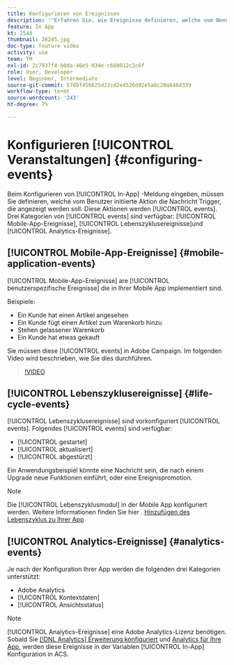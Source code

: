 ```yaml
---
title: Konfigurieren von Ereignissen
description: '"Erfahren Sie, wie Ereignisse definieren, welche vom Benutzer initiierte Aktion eine In-App-Nachricht Trigger, die angezeigt werden soll. "'
feature: In App
kt: 2548
thumbnail: 26245.jpg
doc-type: feature video
activity: use
team: TM
exl-id: 2c7937f4-b0da-46e5-934e-c660012c2c6f
role: User, Developer
level: Beginner, Intermediate
source-git-commit: 57dbf456625d22cd2e4526d92e5a8c20a048d339
workflow-type: tm+mt
source-wordcount: '243'
ht-degree: 7%

---
```


# Konfigurieren [!UICONTROL Veranstaltungen] {#configuring-events}

Beim Konfigurieren von [!UICONTROL In-App] -Meldung eingeben, müssen Sie definieren, welche vom Benutzer initiierte Aktion die Nachricht Trigger, die angezeigt werden soll. Diese Aktionen werden [!UICONTROL events]. Drei Kategorien von [!UICONTROL events] sind verfügbar: [!UICONTROL Mobile-App-Ereignisse], [!UICONTROL Lebenszyklusereignisse]und [!UICONTROL Analytics-Ereignisse].

## [!UICONTROL Mobile-App-Ereignisse] {#mobile-application-events}

[!UICONTROL Mobile-App-Ereignisse] are [!UICONTROL benutzerspezifische Ereignisse] die in Ihrer Mobile App implementiert sind.

Beispiele:

* Ein Kunde hat einen Artikel angesehen
* Ein Kunde fügt einen Artikel zum Warenkorb hinzu
* Stehen gelassener Warenkorb
* Ein Kunde hat etwas gekauft

Sie müssen diese [!UICONTROL events] in Adobe Campaign. Im folgenden Video wird beschrieben, wie Sie dies durchführen.

>[!VIDEO](https://video.tv.adobe.com/v/26245?quality=12)

## [!UICONTROL Lebenszyklusereignisse] {#life-cycle-events}

[!UICONTROL Lebenszyklusereignisse] sind vorkonfiguriert [!UICONTROL events]. Folgendes [!UICONTROL events] sind verfügbar:

* [!UICONTROL gestartet]
* [!UICONTROL aktualisiert]
* [!UICONTROL abgestürzt]

Ein Anwendungsbeispiel könnte eine Nachricht sein, die nach einem Upgrade neue Funktionen einführt, oder eine Ereignispromotion.

>[!NOTE]
>
>Die [!UICONTROL Lebenszyklusmodul] in der Mobile App konfiguriert werden. Weitere Informationen finden Sie hier . [Hinzufügen des Lebenszyklus zu Ihrer App](https://aep-sdks.gitbook.io/docs/using-mobile-extensions/mobile-core/lifecycle)

## [!UICONTROL Analytics-Ereignisse] {#analytics-events}

Je nach der Konfiguration Ihrer App werden die folgenden drei Kategorien unterstützt:

* Adobe Analytics
* [!UICONTROL Kontextdaten]
* [!UICONTROL Ansichtsstatus]

>[!NOTE]
>
>[!UICONTROL Analytics-Ereignisse] eine Adobe Analytics-Lizenz benötigen. Sobald Sie [[!DNL Analytics] Erweiterung konfiguriert](https://aep-sdks.gitbook.io/docs/using-mobile-extensions/adobe-analytics#configure-analytics-extension-in-launch) und [Analytics für Ihre App](https://aep-sdks.gitbook.io/docs/using-mobile-extensions/adobe-analytics#add-analytics-to-your-app), werden diese Ereignisse in der Variablen [!UICONTROL In-App] Konfiguration in ACS.
